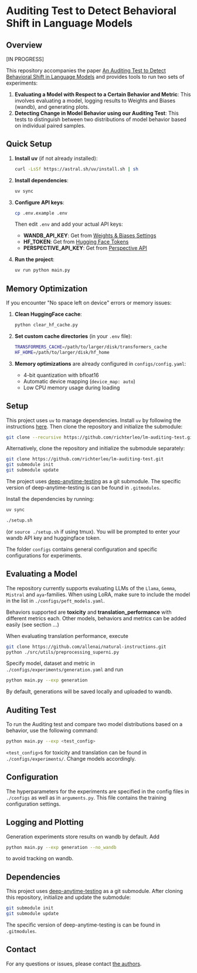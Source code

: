 # Auditing Test to Detect Behavioral Shift in Language Models

## Overview

[IN PROGRESS]

This repository accompanies the paper [An Auditing Test to Detect Behavioral Shift in Language Models](https://arxiv.org/abs/2410.19406) and provides tools to run two sets of experiments:


1. **Evaluating a Model with Respect to a Certain Behavior and Metric**: This involves evaluating a model, logging results to Weights and Biases (wandb), and generating plots.
2. **Detecting Change in Model Behavior using our Auditing Test**: This tests to distinguish between two distributions of model behavior based on individual paired samples.

## Quick Setup

1. **Install uv** (if not already installed):
   ```bash
   curl -LsSf https://astral.sh/uv/install.sh | sh
   ```

2. **Install dependencies**:
   ```bash
   uv sync
   ```

3. **Configure API keys**:
   ```bash
   cp .env.example .env
   ```
   Then edit `.env` and add your actual API keys:
   - **WANDB_API_KEY**: Get from [Weights & Biases Settings](https://wandb.ai/settings)
   - **HF_TOKEN**: Get from [Hugging Face Tokens](https://huggingface.co/settings/tokens)
   - **PERSPECTIVE_API_KEY**: Get from [Perspective API](https://developers.perspectiveapi.com/s/docs-get-started)

4. **Run the project**:
   ```bash
   uv run python main.py
   ```

## Memory Optimization

If you encounter "No space left on device" errors or memory issues:

1. **Clean HuggingFace cache**:
   ```bash
   python clear_hf_cache.py
   ```

2. **Set custom cache directories** (in your `.env` file):
   ```bash
   TRANSFORMERS_CACHE=/path/to/larger/disk/transformers_cache
   HF_HOME=/path/to/larger/disk/hf_home
   ```

3. **Memory optimizations** are already configured in `configs/config.yaml`:
   - 4-bit quantization with bfloat16
   - Automatic device mapping (`device_map: auto`)
   - Low CPU memory usage during loading

## Setup

This project uses `uv` to manage dependencies. Install `uv` by following the instructions [here](https://docs.astral.sh/uv/getting-started/installation/). Then clone the repository and initialize the submodule:

```bash
git clone --recursive https://github.com/richterleo/lm-auditing-test.git
```
Alternatively, clone the repository and initialize the submodule separately:

```bash
git clone https://github.com/richterleo/lm-auditing-test.git
git submodule init
git submodule update
```
The project uses [deep-anytime-testing](https://github.com/tpandeva/deep-anytime-testing) as a git submodule. 
The specific version of deep-anytime-testing is can be found in `.gitmodules`.

Install the dependencies by running:
```bash
uv sync
```




```bash
./setup.sh
```
(or `source ./setup.sh` if using tmux). You will be prompted to enter your wandb API key and huggingface token.

The folder `configs` contains general configuration and specific configurations for experiments. 

## Evaluating a Model
The repository currently supports evaluating LLMs of the `Llama`, `Gemma`, `Mistral` and `aya`-families. When using LoRA, make sure to include the model in the list in `./configs/peft_models.yaml`. 

Behaviors supported are **toxicity** and **translation_performance** with different metrics each. Other models, behaviors and metrics can be added easily (see section ...)

When evaluating translation performance, execute 

```bash
git clone https://github.com/allenai/natural-instructions.git
python ./src/utils/preprocessing_superni.py
```

Specify model, dataset and metric in `./configs/experiments/generation.yaml` and run

```bash
python main.py --exp generation
```
By default, generations will be saved locally and uploaded to wandb. 

## Auditing Test 
To run the Auditing test and compare two model distributions based on a behavior, use the following command:

```bash
python main.py --exp <test_config>
```
`<test_config>`s for toxicity and translation can be found in `./configs/experiments/`. Change models accordingly. 

## Configuration
The hyperparameters for the experiments are specified in the config files in `./configs` as well as in `arguments.py`. This file contains the training configuration settings.


## Logging and Plotting

Generation experiments store results on wandb by default. Add

```bash
python main.py --exp generation --no_wandb
```
to avoid tracking on wandb.

## Dependencies

This project uses [deep-anytime-testing](https://github.com/tpandeva/deep-anytime-testing) as a git submodule. After cloning this repository, initialize and update the submodule:

```bash
git submodule init
git submodule update
```
The specific version of deep-anytime-testing is can be found in `.gitmodules`.

## Contact

For any questions or issues, please contact [the authors](leonie.richter.23@ucl.ac.uk).
